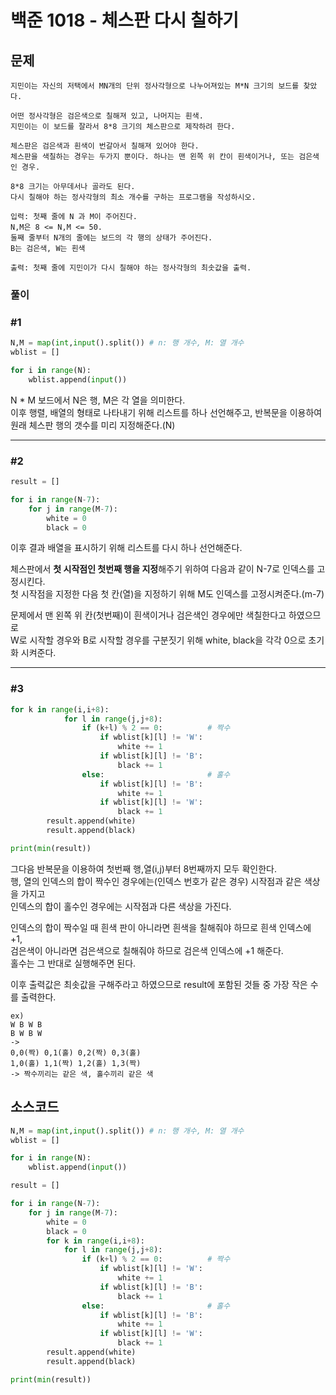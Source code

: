 # 백준 1018 - 체스판 다시 칠하기
## 문제
```
지민이는 자신의 저택에서 MN개의 단위 정사각형으로 나누어져있는 M*N 크기의 보드를 찾았다.

어떤 정사각형은 검은색으로 칠해져 있고, 나머지는 흰색.
지민이는 이 보드를 잘라서 8*8 크기의 체스판으로 제작하려 한다.

체스판은 검은색과 흰색이 번갈아서 칠해져 있어야 한다.
체스판을 색칠하는 경우는 두가지 뿐이다. 하나는 맨 왼쪽 위 칸이 흰색이거나, 또는 검은색인 경우.

8*8 크기는 아무데서나 골라도 된다.
다시 칠해야 하는 정사각형의 최소 개수를 구하는 프로그램을 작성하시오.

입력: 첫째 줄에 N 과 M이 주어진다.
N,M은 8 <= N,M <= 50.
둘째 줄부터 N개의 줄에는 보드의 각 행의 상태가 주어진다.
B는 검은색, W는 흰색

출력: 첫째 줄에 지민이가 다시 칠해야 하는 정사각형의 최솟값을 출력.
```

### 풀이
### #1
```python
N,M = map(int,input().split()) # n: 행 개수, M: 열 개수
wblist = []

for i in range(N):
    wblist.append(input())
```
N * M 보드에서 N은 행, M은 각 열을 의미한다.   
이후 행렬, 배열의 형태로 나타내기 위해 리스트를 하나 선언해주고, 반복문을 이용하여 원래 체스판 행의 갯수를 미리 지정해준다.(N)
- - - 
### #2
```python
result = []

for i in range(N-7):
    for j in range(M-7):
        white = 0
        black = 0
```
이후 결과 배열을 표시하기 위해 리스트를 다시 하나 선언해준다.   

체스판에서 **첫 시작점인 첫번째 행을 지정**해주기 위하여 다음과 같이 N-7로 인덱스를 고정시킨다.   
첫 시작점을 지정한 다음 첫 칸(열)을 지정하기 위해 M도 인덱스를 고정시켜준다.(m-7)

문제에서 맨 왼쪽 위 칸(첫번째)이 흰색이거나 검은색인 경우에만 색칠한다고 하였으므로   
W로 시작할 경우와 B로 시작할 경우를 구분짓기 위해 white, black을 각각 0으로 초기화 시켜준다.
- - - 
### #3
```python
for k in range(i,i+8):
            for l in range(j,j+8):
                if (k+l) % 2 == 0:          # 짝수
                    if wblist[k][l] != 'W':
                        white += 1
                    if wblist[k][l] != 'B':
                        black += 1
                else:                       # 홀수
                    if wblist[k][l] != 'B':
                        white += 1
                    if wblist[k][l] != 'W':
                        black += 1
        result.append(white)
        result.append(black)

print(min(result))
```

그다음 반복문을 이용하여 첫번째 행,열(i,j)부터 8번째까지 모두 확인한다.   
행, 열의 인덱스의 합이 짝수인 경우에는(인덱스 번호가 같은 경우) 시작점과 같은 색상을 가지고   
인덱스의 합이 홀수인 경우에는 시작점과 다른 색상을 가진다.


인덱스의 합이 짝수일 때 흰색 판이 아니라면 흰색을 칠해줘야 하므로 흰색 인덱스에 +1,   
검은색이 아니라면 검은색으로 칠해줘야 하므로 검은색 인덱스에 +1 해준다.   
홀수는 그 반대로 실행해주면 된다.

이후 출력값은 최솟값을 구해주라고 하였으므로 result에 포함된 것들 중 가장 작은 수를 출력한다.   
```
ex)
W B W B
B W B W
->
0,0(짝) 0,1(홀) 0,2(짝) 0,3(홀)
1,0(홀) 1,1(짝) 1,2(홀) 1,3(짝)
-> 짝수끼리는 같은 색, 홀수끼리 같은 색
```

## 소스코드
```python
N,M = map(int,input().split()) # n: 행 개수, M: 열 개수
wblist = []

for i in range(N):
    wblist.append(input())

result = []

for i in range(N-7):
    for j in range(M-7):
        white = 0
        black = 0
        for k in range(i,i+8):
            for l in range(j,j+8):
                if (k+l) % 2 == 0:          # 짝수
                    if wblist[k][l] != 'W':
                        white += 1
                    if wblist[k][l] != 'B':
                        black += 1
                else:                       # 홀수
                    if wblist[k][l] != 'B':
                        white += 1
                    if wblist[k][l] != 'W':
                        black += 1
        result.append(white)
        result.append(black)

print(min(result))
```
